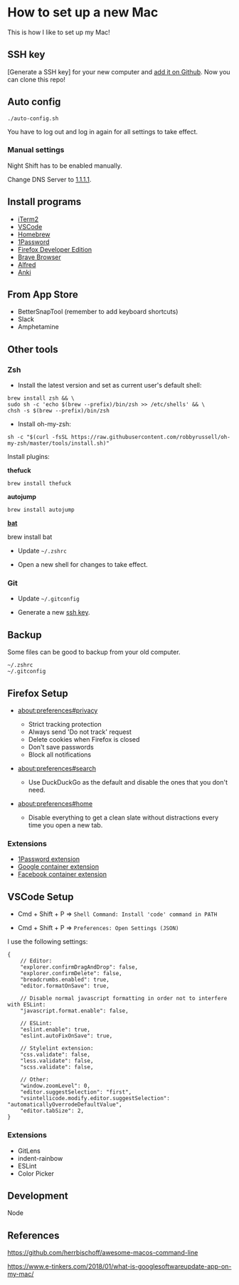 # How to set up a new Mac

This is how I like to set up my Mac!

## SSH key

[Generate a SSH key] for your new computer and [add it on Github](https://github.com/settings/keys). Now you can clone this repo!

## Auto config

    ./auto-config.sh

You have to log out and log in again for all settings to take effect.

### Manual settings

Night Shift has to be enabled manually.

Change DNS Server to [1.1.1.1](https://1.1.1.1/dns).

## Install programs

- [iTerm2](https://iterm2.com)
- [VSCode](https://code.visualstudio.com/Download)
- [Homebrew](https://brew.sh)
- [1Password](https://1password.com/downloads/mac/)
- [Firefox Developer Edition](https://www.mozilla.org/sv-SE/firefox/developer/)
- [Brave Browser](https://brave.com/download/)
- [Alfred](https://www.alfredapp.com)
- [Anki](https://apps.ankiweb.net/)

## From App Store

- BetterSnapTool (remember to add keyboard shortcuts)
- Slack
- Amphetamine

## Other tools

### Zsh

- Install the latest version and set as current user's default shell:

```
brew install zsh && \
sudo sh -c 'echo $(brew --prefix)/bin/zsh >> /etc/shells' && \
chsh -s $(brew --prefix)/bin/zsh
```

- Install oh-my-zsh:

```
sh -c "$(curl -fsSL https://raw.githubusercontent.com/robbyrussell/oh-my-zsh/master/tools/install.sh)"
```

Install plugins:

**thefuck**

    brew install thefuck

**autojump**

    brew install autojump

**[bat](https://github.com/sharkdp/bat)**

brew install bat

- Update `~/.zshrc`

- Open a new shell for changes to take effect.

### Git

- Update `~/.gitconfig`

- Generate a new [ssh key](https://help.github.com/en/articles/generating-a-new-ssh-key-and-adding-it-to-the-ssh-agent).

## Backup

Some files can be good to backup from your old computer.

    ~/.zshrc
    ~/.gitconfig

## Firefox Setup

- [about:preferences#privacy](about:preferences#privacy)
  - Strict tracking protection
  - Always send 'Do not track' request
  - Delete cookies when Firefox is closed
  - Don't save passwords
  - Block all notifications

- [about:preferences#search](about:preferences#search)
  - Use DuckDuckGo as the default and disable the ones that you don't need. 

- [about:preferences#home](about:preferences#home)
  - Disable everything to get a clean slate without distractions every time you open a new tab.

### Extensions

- [1Password extension](https://addons.mozilla.org/sv-SE/firefox/addon/1password-x-password-manager/)
- [Google container extension](https://addons.mozilla.org/sv-SE/firefox/addon/google-container/?src=search)
- [Facebook container extension](https://addons.mozilla.org/sv-SE/firefox/addon/facebook-container/?src=search)

## VSCode Setup

- Cmd + Shift + P => `Shell Command: Install 'code' command in PATH`

- Cmd + Shift + P => `Preferences: Open Settings (JSON)`

I use the following settings:

```
{
    // Editor:
    "explorer.confirmDragAndDrop": false,
    "explorer.confirmDelete": false,
    "breadcrumbs.enabled": true,
    "editor.formatOnSave": true,

    // Disable normal javascript formatting in order not to interfere with ESLint:
    "javascript.format.enable": false,

    // ESLint:
    "eslint.enable": true,
    "eslint.autoFixOnSave": true,

    // Stylelint extension:
    "css.validate": false,
    "less.validate": false,
    "scss.validate": false,

    // Other:
    "window.zoomLevel": 0,
    "editor.suggestSelection": "first",
    "vsintellicode.modify.editor.suggestSelection": "automaticallyOverrodeDefaultValue",
    "editor.tabSize": 2,
}
```

### Extensions

- GitLens
- indent-rainbow
- ESLint
- Color Picker

## Development

Node

## References

https://github.com/herrbischoff/awesome-macos-command-line

https://www.e-tinkers.com/2018/01/what-is-googlesoftwareupdate-app-on-my-mac/
